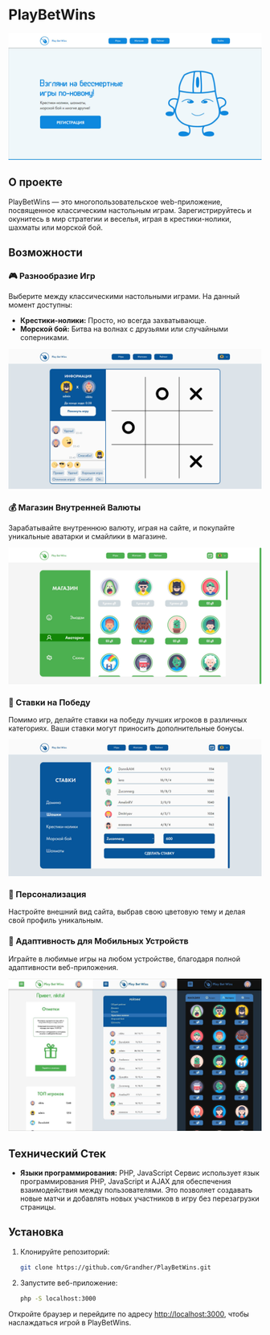 # PlayBetWins

![Главная страница](/img/demo/1.jpg)

## О проекте

PlayBetWins — это многопользовательское web-приложение, посвященное классическим настольным играм. Зарегистрируйтесь и окунитесь в мир стратегии и веселья, играя в крестики-нолики, шахматы или морской бой.

## Возможности

### 🎮 Разнообразие Игр

Выберите между классическими настольными играми. На данный момент доступны:
- **Крестики-нолики:** Просто, но всегда захватывающе.
- **Морской бой:** Битва на волнах с друзьями или случайными соперниками.

![Игра](/img/demo/8.jpg)

### 💰 Магазин Внутренней Валюты

Зарабатывайте внутреннюю валюту, играя на сайте, и покупайте уникальные аватарки и смайлики в магазине.

![Магазин](/img/demo/2.jpg)

### 🎲 Ставки на Победу

Помимо игр, делайте ставки на победу лучших игроков в различных категориях. Ваши ставки могут приносить дополнительные бонусы.

![Ставки](/img/demo/3.jpg)

### 🌈 Персонализация

Настройте внешний вид сайта, выбрав свою цветовую тему и делая свой профиль уникальным.

### 📱 Адаптивность для Мобильных Устройств

Играйте в любимые игры на любом устройстве, благодаря полной адаптивности веб-приложения.

![Мобильный интерфейс](/img/demo/4.jpg)

## Технический Стек

- **Языки программирования:** PHP, JavaScript
Сервис использует язык программирования PHP, JavaScript и AJAX для обеспечения взаимодействия между пользователями. Это позволяет создавать новые матчи и добавлять новых участников в игру без перезагрузки страницы.

## Установка

1. Клонируйте репозиторий:

    ```bash
    git clone https://github.com/Grandher/PlayBetWins.git
    ```

3. Запустите веб-приложение:

    ```bash
    php -S localhost:3000
    ```

Откройте браузер и перейдите по адресу [http://localhost:3000](http://localhost:3000), чтобы наслаждаться игрой в PlayBetWins.
